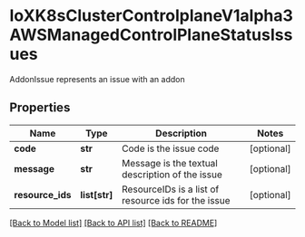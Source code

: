 # IoXK8sClusterControlplaneV1alpha3AWSManagedControlPlaneStatusIssues

AddonIssue represents an issue with an addon
## Properties
Name | Type | Description | Notes
------------ | ------------- | ------------- | -------------
**code** | **str** | Code is the issue code | [optional] 
**message** | **str** | Message is the textual description of the issue | [optional] 
**resource_ids** | **list[str]** | ResourceIDs is a list of resource ids for the issue | [optional] 

[[Back to Model list]](../README.md#documentation-for-models) [[Back to API list]](../README.md#documentation-for-api-endpoints) [[Back to README]](../README.md)


